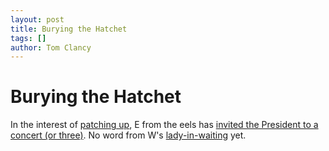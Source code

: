 ```yaml
---
layout: post
title: Burying the Hatchet
tags: []
author: Tom Clancy
---
```


# Burying the Hatchet

In the interest of <a href="http://en.wikipedia.org/wiki/Eels_(band)#Daisies_of_the_Galaxy" target="_blank">patching up</a>, E from the eels has <a href="http://www.exclaim.ca/articles/generalarticlesynopsfullart.aspx?csid1=119&amp;csid2=844&amp;fid1=30275" target="_blank">invited the President to a concert (or three)</a>. No word from W's <a href="http://www.exclaim.ca/articles/generalarticlesynopsfullart.aspx?csid2=844&amp;fid1=30226&amp;csid1=0" target="_blank">lady-in-waiting</a> yet.
